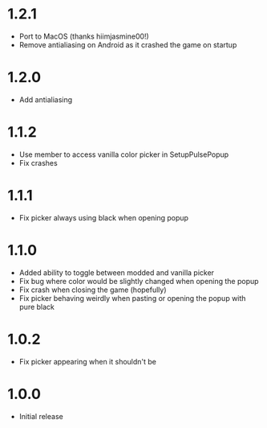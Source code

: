 # 1.2.1
- Port to MacOS (thanks hiimjasmine00!)
- Remove antialiasing on Android as it crashed the game on startup

# 1.2.0
- Add antialiasing

# 1.1.2
- Use member to access vanilla color picker in SetupPulsePopup
- Fix crashes

# 1.1.1
- Fix picker always using black when opening popup

# 1.1.0
- Added ability to toggle between modded and vanilla picker
- Fix bug where color would be slightly changed when opening the popup
- Fix crash when closing the game (hopefully)
- Fix picker behaving weirdly when pasting or opening the popup with pure black

# 1.0.2
- Fix picker appearing when it shouldn't be

# 1.0.0
- Initial release
